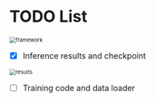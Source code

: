# TODO List

<img src="C:\Users\Serendipity\Desktop\S-MoE\pic\framework.png" alt="framework" style="zoom:67%;" />

- [x] Inference results and checkpoint

<img src="C:\Users\Serendipity\Desktop\S-MoE\pic\results.png" alt="results" style="zoom:67%;" />

- [ ] Training code and data loader

